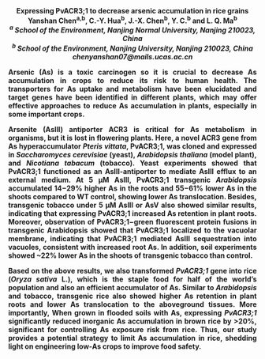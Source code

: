<center><strong>Expressing PvACR3;1 to decrease arsenic accumulation in rice grains<strong>

<center><strong>Yanshan Chen<sup>a,b</sup></strong>, C.-Y. Hua<sup>b</sup>, J.-X. Chen<sup>b</sup>, Y. C.<sup>b</sup> and L. Q. Ma<sup>b</sup>

<center><i><sup>a</sup> School of the Environment, Nanjing Normal University, Nanjing
210023, China</i>

<center><i><sup>b</sup> School of the Environment, Nanjing University, Nanjing 210023,
China</i>

<center><i>chenyanshan07@mails.ucas.ac.cn</i>

<p style=text-align:justify>Arsenic (As) is a toxic carcinogen so it is crucial to decrease As
accumulation in crops to reduce its risk to human health. The
transporters for As uptake and metabolism have been elucidated and
target genes have been identified in different plants, which may offer
effective approaches to reduce As accumulation in plants, especially in
some important crops.

<p style=text-align:justify>Arsenite (AsIII) antiporter ACR3 is critical for As metabolism in
organisms, but it is lost in flowering plants. Here, a novel ACR3 gene
from As hyperaccumulator <i>Pteris vittata</i>, PvACR3;1, was cloned and
expressed in <i>Saccharomyces cerevisiae</i> (yeast), <i>Arabidopsis thaliana</i>
(model plant), and <i>Nicotiana tabacum</i> (tobacco). Yeast experiments
showed that PvACR3;1 functioned as an AsIII-antiporter to mediate AsIII
efflux to an external medium. At 5 μM AsIII, PvACR3;1 transgenic
<i>Arabidopsis</i> accumulated 14−29% higher As in the roots and 55−61% lower
As in the shoots compared to WT control, showing lower As translocation.
Besides, transgenic tobacco under 5 μM AsIII or AsV also showed similar
results, indicating that expressing PvACR3;1 increased As retention in
plant roots. Moreover, observation of PvACR3;1−green fluorescent protein
fusions in transgenic Arabidopsis showed that PvACR3;1 localized to the
vacuolar membrane, indicating that PvACR3;1 mediated AsIII sequestration
into vacuoles, consistent with increased root As. In addition, soil
experiments showed ~22% lower As in the shoots of transgenic tobacco
than control.

<p style=text-align:justify>Based on the above results, we also transformed <i>PvACR3;1</i> gene into
rice (<i>Oryza sativa</i> L.), which is the staple food for half of the
world’s population and also an efficient accumulator of As. Similar to
<i>Arabidopsis</i> and tobacco, transgenic rice also showed higher As
retention in plant roots and lower As translocation to the aboveground
tissues. More importantly, When grown in flooded soils with As,
expressing <i>PvACR3;1</i> significantly reduced inorganic As accumulation in
brown rice by &gt;20%, significant for controlling As exposure risk from
rice. Thus, our study provides a potential strategy to limit As
accumulation in rice, shedding light on engineering low-As crops to
improve food safety.

